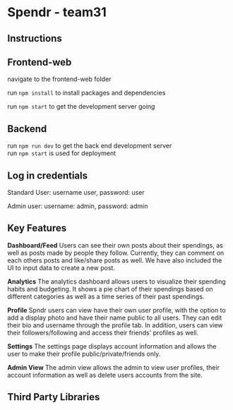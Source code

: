 # Spendr - team31

## Instructions

## Frontend-web

navigate to the frontend-web folder 

run `npm install` to install packages and dependencies 

run `npm start` to get the development server going 

## Backend

run `npm run dev` to get the back end development server  
run `npm start` is used for deployment

## Log in credentials
Standard User: username user, password: user

Admin user: username: admin, password: admin

## Key Features

**Dashboard/Feed**
Users can see their own posts about their spendings, as well as posts made by people they follow. Currently, they can comment on each others posts and like/share posts as well. 
We have also included the UI to input data to create a new post.

**Analytics**
The analytics dashboard allows users to visualize their spending habits and budgeting. It shows a pie chart of their spendings based on different categories as well as a time series of their past spendings.

**Profile**
Spndr users can view have their own user profile, with the option to add a display photo and have their name public to all users. They can edit their bio and username through the profile tab. In addition, users can view their followers/following and access their friends' profiles as well.

**Settings**
The settings page displays account information and allows the user to make their profile public/private/friends only.

**Admin View**
The admin view allows the admin to view user profiles, their account information as well as delete users accounts from the site.

## Third Party Libraries
